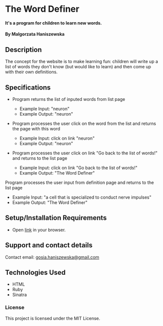 # The Word Definer

#### It's a program for children to learn new words.

#### By Malgorzata Haniszewska

## Description
The concept for the website is to make learning fun: children will write up a list of words they don't know (but would like to learn) and then come up with their own definitions.

## Specifications

* Program returns the list of inputed words from list page
  * Example Input: "neuron"
  * Example Output: "neuron"

* Program processes the user click on the word from the list and returns the page with this word
  * Example Input: click on link "neuron"
  * Example Output: "neuron"

* Program processes the user click on link "Go back to the list of words!" and returns to the list page
  * Example Input: click on link "Go back to the list of words!"
  * Example Output: "The Word Definer"

Program processes the user input from definition page and returns to the list page
  * Example Input: "a cell that is specialized to conduct nerve impulses"
  * Example Output: "The Word Definer"

## Setup/Installation Requirements

* Open [link](https://infinite-meadow-43198.herokuapp.com/) in your browser.

## Support and contact details

Contact email: gosia.haniszewska@gmail.com

## Technologies Used

* HTML
* Ruby
* Sinatra

### License

This project is licensed under the MIT License.
